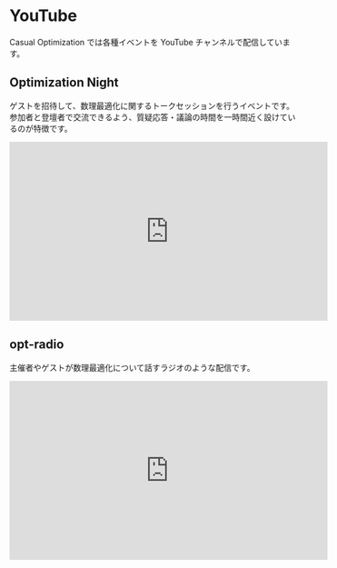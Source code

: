 # YouTube

Casual Optimization では各種イベントを YouTube チャンネルで配信しています。 

## Optimization Night

ゲストを招待して、数理最適化に関するトークセッションを行うイベントです。 参加者と登壇者で交流できるよう、質疑応答・議論の時間を一時間近く設けているのが特徴です。

<iframe width="560" height="315" src="https://www.youtube.com/embed/videoseries?si=Np5iXbGWhNH3Ea8M&amp;list=PLgD9FpwrqdMyZpaxwOufi6CfUJcqK0Zbe" title="YouTube video player" frameborder="0" allow="accelerometer; autoplay; clipboard-write; encrypted-media; gyroscope; picture-in-picture; web-share" referrerpolicy="strict-origin-when-cross-origin" allowfullscreen></iframe>

## opt-radio

主催者やゲストが数理最適化について話すラジオのような配信です。

<iframe width="560" height="315" src="https://www.youtube.com/embed/videoseries?si=mE-GjdFXBEtilr21&amp;list=PLgD9FpwrqdMxZviyWDDrKx30VVzpfHMhv" title="YouTube video player" frameborder="0" allow="accelerometer; autoplay; clipboard-write; encrypted-media; gyroscope; picture-in-picture; web-share" referrerpolicy="strict-origin-when-cross-origin" allowfullscreen></iframe>